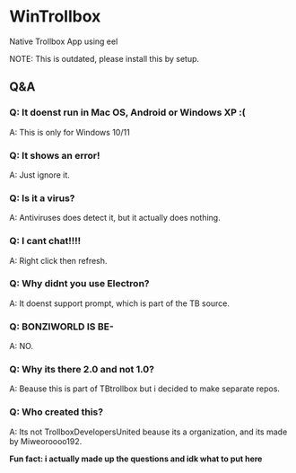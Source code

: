 # WinTrollbox
Native Trollbox App using eel

NOTE: This is outdated, please install this by setup.
## Q&A
### Q: It doenst run in Mac OS, Android or Windows XP :(
A: This is only for Windows 10/11
### Q: It shows an error!
A: Just ignore it.
### Q: Is it a virus?
A: Antiviruses does detect it, but it actually does nothing.
### Q: I cant chat!!!!
A: Right click then refresh.
### Q: Why didnt you use Electron?
A: It doenst support prompt, which is part of the TB source.
### Q: BONZIWORLD IS BE-
A: NO.
### Q: Why its there 2.0 and not 1.0?
A: Beause this is part of TBtrollbox but i decided to make separate repos.
### Q: Who created this?
A: Its not TrollboxDevelopersUnited beause its a organization, and its made by Miweoroooo192.

<b>Fun fact: i actually made up the questions and idk what to put here</b>
